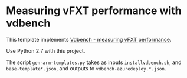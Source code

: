 # Measuring vFXT performance with vdbench

This template implements [Vdbench - measuring vFXT performance](../../docs/vdbench.md).

Use Python 2.7 with this project.  

The script `gen-arm-templates.py` takes as inputs `installvdbench.sh`, and `base-template*.json`, and outputs to `vdbench-azuredeploy.*.json`.
